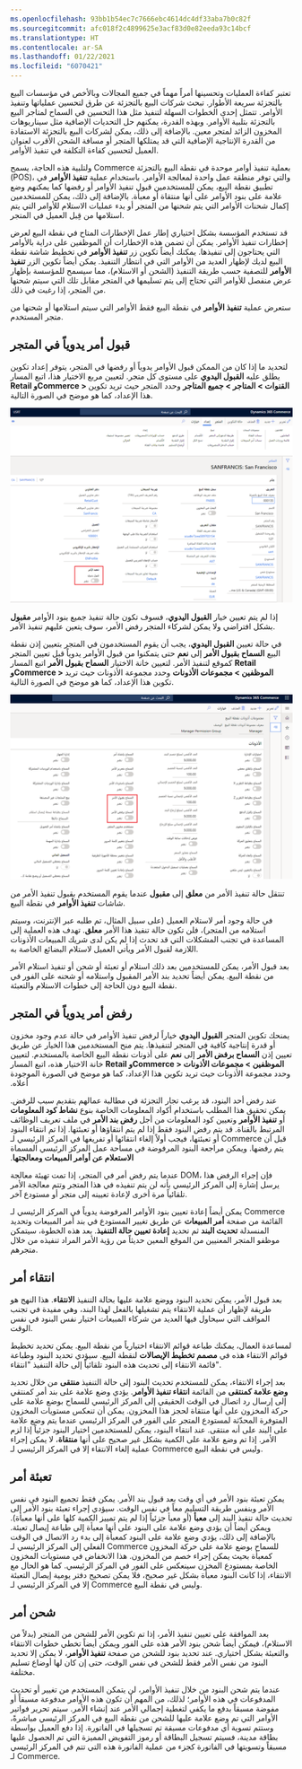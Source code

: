 ```yaml
---
ms.openlocfilehash: 93bb1b54ec7c7666ebc4614dc4df33aba7b0c82f
ms.sourcegitcommit: afc018f2c4899625e3acf83d0e82eeda93c14bcf
ms.translationtype: HT
ms.contentlocale: ar-SA
ms.lasthandoff: 01/22/2021
ms.locfileid: "6070421"
---
```

تعتبر كفاءة العمليات وتحسينها أمراً مهماً في جميع المجالات وبالأخص في مؤسسات البيع بالتجزئة سريعة الأطوار. تبحث شركات البيع بالتجزئة عن طرق لتحسين عملياتها وتنفيذ الأوامر. تتمثل إحدى الخطوات السهلة لتنفيذ مثل هذا التحسين في السماح لمتاجر البيع بالتجزئة بتلبية الأوامر. وبهذه القدرة، يمكنهم حل التحديات الإضافية مثل سيناريوهات المخزون الزائد لمتجر معين. بالإضافة إلى ذلك، يمكن لشركات البيع بالتجزئة الاستفادة من القدرة الإنتاجية الإضافية التي قد يمتلكها المتجر أو مسافة الشحن الأقرب لعنوان العميل لتحسين كفاءة التكلفة في تنفيذ الأوامر. 

ولتلبية هذه الحاجة، يسمح Commerce بعملية تنفيذ أوامر موحدة في نقطة البيع بالتجزئة (POS)، والتي توفر منطقة عمل واحدة لمعالجة الأوامر. باستخدام عملية **تنفيذ الأوامر** في تطبيق نقطة البيع، يمكن للمستخدمين قبول تنفيذ الأوامر أو رفضها كما يمكنهم وضع علامة على بنود الأوامر على أنها منتقاة أو معبأة. بالإضافة إلى ذلك، يمكن للمستخدمين إكمال شحنات الأوامر التي يتم شحنها من المتجر أو بدء عمليات الاستلام للأوامر التي يتم استلامها من قِبل العميل في المتجر. 

قد تستخدم المؤسسة بشكل اختياري إطار عمل الإخطارات المتاح في نقطة البيع لعرض إخطارات تنفيذ الأوامر. يمكن أن تضمن هذه الإخطارات أن الموظفين على دراية بالأوامر التي يحتاجون إلى تنفيذها. يمكنك أيضاً تكوين زر **تنفيذ الأوامر** في تخطيط شاشة نقطة البيع لديك لإظهار العديد من الأوامر التي في انتظار التنفيذ. يمكن أيضاً تكوين الزر **تنفيذ الأوامر** للتصفية حسب طريقة التنفيذ (الشحن أو الاستلام)، مما سيسمح للمؤسسة بإظهار عرض منفصل للأوامر التي تحتاج إلى يتم تسليمها في المتجر مقابل تلك التي سيتم شحنها من المتجر، إذا رغبت في ذلك.

ستعرض عملية **تنفيذ الأوامر** في نقطة البيع فقط الأوامر التي سيتم استلامها أو شحنها من متجر المستخدم. 

## <a name="manually-accept-an-order-in-the-store"></a>قبول أمر يدوياً في المتجر

لتحديد ما إذا كان من الممكن قبول الأوامر يدوياً أو رفضها في المتجر، يتوفر إعداد تكوين يطلق عليه **القبول اليدوي** على مستوى كل متجر. لتعيين مربع الاختيار هذا، اتبع المسار **Retail وCommerce > القنوات > المتاجر > جميع المتاجر** وحدد المتجر حيث تريد تكوين هذا الإعداد، كما هو موضح في الصورة التالية.

[ ![لقطة شاشة تظهر إعداد القبول اليدوي في صفحة المتاجر.](../media/manual-accept-ssm.png) ](../media/manual-accept-ssm.png#lightbox)
 
إذا لم يتم تعيين خيار **القبول اليدوي**، فسوف تكون حالة تنفيذ جميع بنود الأوامر **مقبول** بشكل افتراضي ولا يمكن لشركاء المتجر رفض الأمر، سوف يتعين عليهم تنفيذ الأمر. 

في حالة تعيين **القبول اليدوي**، يجب أن يقوم المستخدمون في المتجر بتعيين إذن نقطة البيع **السماح بقبول الأمر** إلى **نعم** حتى يتمكنوا من قبول الأوامر يدوياً قبل تعيين المتجر كموقع لتنفيذ الأمر. لتعيين خانة الاختيار **السماح بقبول الأمر** اتبع المسار **Retail وCommerce > الموظفين > ‏‫مجموعات الأذونات‬** وحدد مجموعة الأذونات حيث تريد تكوين هذا الإعداد، كما هو موضح في الصورة التالية.

[ ![لقطة شاشة تظهر إعدادات قبول ورفض الأمر في صفحة الأذونات.](../media/accept-reject-order-ssm.png) ](../media/accept-reject-order-ssm.png#lightbox)
 
تنتقل حالة تنفيذ الأمر من **معلق** إلى **مقبول** عندما يقوم المستخدم بقبول تنفيذ الأمر من شاشات **تنفيذ الأوامر** في نقطة البيع. 

في حالة وجود أمر لاستلام العميل (على سبيل المثال، تم طلبه عبر الإنترنت، وسيتم استلامه من المتجر)، فلن تكون حالة تنفيذ هذا الأمر **معلق**. تهدف هذه العملية إلى المساعدة في تجنب المشكلات التي قد تحدث إذا لم يكن لدى شريك المبيعات الأذونات اللازمة لقبول الأمر ويأتي العميل لاستلام البضائع الخاصة به.

بعد قبول الأمر، يمكن للمستخدمين بعد ذلك استلام أو تعبئة أو شحن أو تنفيذ استلام الأمر من نقطة البيع. يمكن أيضاً تحديد بند الأمر المقبول واستلامه أو شحنه على الفور في نقطة البيع دون الحاجة إلى خطوات الاستلام والتعبئة. 

## <a name="manually-reject-an-order-in-the-store"></a>رفض أمر يدوياً في المتجر

يمنحك تكوين المتجر **القبول اليدوي** خياراً لرفض تنفيذ الأوامر في حالة عدم وجود مخزون أو قدرة إنتاجية كافية في المتجر لتنفيذها. يتم منح المستخدمين هذا الخيار عن طريق تعيين إذن **السماح برفض الأمر** إلى **نعم** على أذونات نقطة البيع الخاصة بالمستخدم. لتعيين خانة الاختيار هذه، اتبع المسار **Retail وCommerce > الموظفين > ‏‫مجموعات الأذونات** وحدد مجموعة الأذونات حيث تريد تكوين هذا الإعداد، كما هو موضح في الصورة الموجودة أعلاه.

عند رفض أحد البنود، قد يرغب تجار التجزئة في مطالبة عمالهم بتقديم سبب للرفض. يمكن تحقيق هذا المطلب باستخدام أكواد المعلومات الخاصة بنوع **نشاط كود المعلومات** أو **تنفيذ الأوامر** وتعيين كود المعلومات من أجل **رفض بند الأمر** في ملف تعريف الوظائف المرتبط بالقناة. قد يتم رفض البنود فقط إذا لم يتم انتقاؤها أو تعبئتها. إذا تم انتقاء البنود أو تعبئتها، فيجب أولاً إلغاء انتقائها أو تفريغها في المركز الرئيسي لـ Commerce قبل أن يتم رفضها. ويمكن مراجعة البنود المرفوضة في مساحة عمل المركز الرئيسي المسماة **‬‏‫الاستعلام عن أوامر المبيعات ومعالجتها**. 

عندما يتم رفض أمر في المتجر، إذا تمت تهيئة معالجة DOM، فإن إجراء الرفض هذا يرسل إشارة إلى المركز الرئيسي بأنه لن يتم تنفيذه في هذا المتجر وتتم معالجة الأمر تلقائياً مرة أخرى لإعادة تعيينه إلى متجر أو مستودع آخر. 

يمكن أيضاً إعادة تعيين بنود الأوامر المرفوضة يدوياً في المركز الرئيسي لـ Commerce من صفحة **أمر المبيعات** عن طريق تغيير المستودع في بند أمر المبيعات وتحديد ‎القائمة المنسدلة **تحديث البند** ثم تحديد **إعادة تعيين حالة التنفيذ**. بعد هذه الخطوة، سيتمكن موظفو المتجر المعنيين من الموقع المعين حديثاً من رؤية الأمر المراد تنفيذه من خلال متجرهم.  

## <a name="pick-an-order"></a>انتقاء أمر
بعد قبول الأمر، يمكن تحديد البنود ووضع علامة عليها بحالة التنفيذ **الانتقاء**. هذا النهج هو طريقة لإظهار أن عملية الانتقاء يتم تشغيلها بالفعل لهذا البند، وهي مفيدة في تجنب المواقف التي سيحاول فيها العديد من شركاء المبيعات اختيار نفس البنود في نفس الوقت.

لمساعدة العمال، يمكنك طباعة قوائم الانتقاء اختيارياً من نقطة البيع. يمكن تحديد تخطيط قوائم الانتقاء هذه في **مصمم تخطيط الإيصالات** لنقطة البيع. سيؤدي تحديد البنود وطباعة قائمة الانتقاء إلى تحديث هذه البنود تلقائياً إلى حالة التنفيذ "انتقاء". 

بعد إجراء الانتقاء، يمكن للمستخدم تحديث البنود إلى حالة التنفيذ **منتقى** من خلال تحديد **وضع علامة كمنتقى** من القائمة **انتقاء تنفيذ الأوامر**. يؤدي وضع علامة على بند أمر كمنتقي إلى إرسال رد اتصال في الوقت الحقيقي إلى المركز الرئيسي للسماح بوضع علامة على حركة المخزون على أنها منتقاة لحجز هذا المخزون. يمكن أن تنعكس مستويات المخزون المتوفرة المحدّثة لمستودع المتجر على الفور في المركز الرئيسي عندما يتم وضع علامة على البند على أنه منتقى. عند انتقاء البنود، يمكن للمستخدمين اختيار البنود جزئياً إذا لزم الأمر. إذا تم وضع علامة على الكمية بشكل غير صحيح على أنها **منتقاة**، لا يمكن إجراء عملية إلغاء الانتقاء إلا في المركز الرئيسي لـ Commerce وليس في نقطة البيع. 

## <a name="pack-an-order"></a>تعبئة أمر

يمكن تعبئة بنود الأمر في أي وقت بعد قبول بند الأمر. يمكن فقط تجميع البنود في نفس الأمر وبنفس طريقة التسليم معاً في نفس الوقت. سيؤدي إجراء تعبئة بنود الأمر إلى تحديث حالة تنفيذ البند إلى **معبأ** (أو معبأ جزئياً إذا لم يتم تمييز الكمية كلها على أنها معبأة). ويمكن أيضاً أن يؤدي وضع علامة على البنود على أنها معبأة إلى طباعة إيصال تعبئة. بالإضافة إلى ذلك، يؤدي وضع علامة على البنود كمعبأة إلى بدء رد الاتصال في الوقت الفعلي إلى المركز الرئيسي لـ Commerce للسماح بوضع علامة على حركة المخزون كمعبأة بحيث يمكن إجراء خصم من المخزون. هذا الانخفاض في مستويات المخزون الخاصة بمستودع المخزن سينعكس على الفور في المركز الرئيسي. كما هو الحال مع الانتقاء، إذا كانت البنود معبأة بشكل غير صحيح، فلا يمكن تصحيح دفتر يومية إيصال التعبئة إلا في المركز الرئيسي لـ Commerce وليس في نقطة البيع. 

## <a name="ship-an-order"></a>شحن أمر

بعد الموافقة على تعيين تنفيذ الأمر، إذا تم تكوين الأمر للشحن من المتجر (بدلاً من الاستلام)، فيمكن أيضاً شحن بنود الأمر هذه على الفور ويمكن أيضاً تخطي خطوات الانتقاء والتعبئة بشكل اختياري. عند تحديد بنود للشحن من صفحة **تنفيذ الأوامر**، لا يمكن إلا تحديد البنود من نفس الأمر فقط للشحن في نفس الوقت، حتى إن كان لها أوضاع تسليم مختلفة. 

عندما يتم شحن البنود من خلال تنفيذ الأوامر، لن يتمكن المستخدم من تغيير أو تحديث المدفوعات في هذه الأوامر؛ لذلك، من المهم أن تكون هذه الأوامر مدفوعة مسبقاً أو مفوضة مسبقاً بدفع ما يكفي لتغطية إجمالي الأمر عند إنشاء الأمر. سيتم تحرير فواتير الأوامر التي تم وضع علامة عليها للشحن من نقطة البيع في المركز الرئيسي مباشرةً، وستتم تسوية أي مدفوعات مسبقة تم تسجيلها في الفاتورة. إذا دفع العميل بواسطة بطاقة مدينة، فسيتم تسجيل البطاقة أو رموز التفويض المميزة التي تم الحصول عليها مسبقاً وتسويتها في الفاتورة كجزء من عملية الفاتورة هذه التي تتم في المركز الرئيسي لـ Commerce. 

